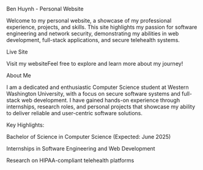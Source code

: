 Ben Huynh - Personal Website

Welcome to my personal website, a showcase of my professional experience, projects, and skills. This site highlights my passion for software engineering and network security, demonstrating my abilities in web development, full-stack applications, and secure telehealth systems.

Live Site

Visit my websiteFeel free to explore and learn more about my journey!

About Me

I am a dedicated and enthusiastic Computer Science student at Western Washington University, with a focus on secure software systems and full-stack web development. I have gained hands-on experience through internships, research roles, and personal projects that showcase my ability to deliver reliable and user-centric software solutions.

Key Highlights:

Bachelor of Science in Computer Science (Expected: June 2025)

Internships in Software Engineering and Web Development

Research on HIPAA-compliant telehealth platforms